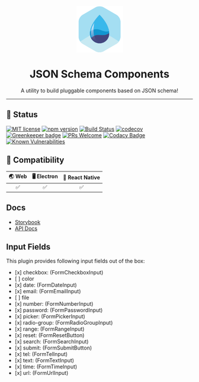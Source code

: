 <div align="center">
	<img width=125 height=125 src="assets/common/logo.png">
  <h1>
		JSON Schema Components
	</h1>
  <p>A utility to build pluggable components based on JSON schema!</p>
</div>

<hr />

## 🎊 Status

[![MIT license](https://img.shields.io/badge/license-MIT-brightgreen.svg)](http://opensource.org/licenses/MIT)
[![npm version](https://img.shields.io/npm/v/@bluebase/plugin-json-schema-components.svg?style=flat)](https://npmjs.org/package/@bluebase/plugin-json-schema-components "View this project on npm")
[![Build Status](https://travis-ci.com/BlueBaseJS/plugin-json-schema-components.svg?branch=master)](https://travis-ci.com/BlueBaseJS/plugin-json-schema-components)
[![codecov](https://codecov.io/gh/BlueBaseJS/plugin-json-schema-components/branch/master/graph/badge.svg)](https://codecov.io/gh/BlueBaseJS/plugin-json-schema-components)
[![Greenkeeper badge](https://badges.greenkeeper.io/BlueBaseJS/plugin-json-schema-components.svg)](https://greenkeeper.io/) [![PRs Welcome](https://img.shields.io/badge/PRs-welcome-brightgreen.svg)](https://github.com/BlueBaseJS/plugin-json-schema-components/blob/master/CONTRIBUTING.md)
[![Codacy Badge](https://api.codacy.com/project/badge/Grade/3c79162871414b6aa7c15d1a423adeca)](https://www.codacy.com/app/BlueBaseJS/plugin-json-schema-components?utm\_source=github.com\&utm\_medium=referral\&utm\_content=BlueBaseJS/plugin-json-schema-components\&utm\_campaign=Badge\_Grade)
[![Known Vulnerabilities](https://snyk.io/test/github/BlueBaseJS/plugin-json-schema-components/badge.svg)](https://snyk.io/test/github/BlueBaseJS/plugin-json-schema-components)

## 🤝 Compatibility

| 🌏 Web | 🖥 Electron | 📱 React Native |
| :----: | :---------: | :-------------: |
|    ✅   |      ✅      |        ✅        |

## Docs

*   [Storybook](https://bluebasejs.github.io/plugin-json-schema-components/storybook/)
*   [API Docs](https://bluebasejs.github.io/plugin-json-schema-components/)

## Input Fields

This plugin provides following input fields out of the box:

*   \[x] checkbox:	(FormCheckboxInput)
*   \[ ] color
*   \[x] date:	(FormDateInput)
*   \[x] email: (FormEmailInput)
*   \[ ] file
*   \[x] number: (FormNumberInput)
*   \[x] password: (FormPasswordInput)
*   \[x] picker:	(FormPickerInput)
*   \[x] radio-group:	(FormRadioGroupInput)
*   \[x] range:	(FormRangeInput)
*   \[x] reset: (FormResetButton)
*   \[x] search:	(FormSearchInput)
*   \[x] submit: (FormSubmitButton)
*   \[x] tel:	(FormTelInput)
*   \[x] text: (FormTextInput)
*   \[x] time:	(FormTimeInput)
*   \[x] url: (FormUrlInput)
